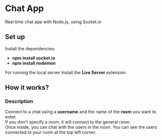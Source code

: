 # Chat App
Real time chat app with Node.js, using Socket.io

## Set up
Install the dependencies:

  - __npm install socket.io__
  - __npm install nodemon__

For running the local server install the __Live Server__ extension

## How it works?

### Description
Connect to a chat using a __username__ and the name of the __room__ you want to enter.<br>
If you don't specify a room, it will connect to the general room.<br>
Once inside, you can chat with the users in the room. You can see the users connected to your room at the top left corner.
